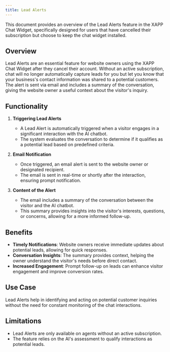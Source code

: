 ```yaml
---
title: Lead Alerts
---
```


This document provides an overview of the Lead Alerts feature in the XAPP Chat Widget, specifically designed for users that have cancelled their subscription but choose to keep the chat widget installed.

## Overview

Lead Alerts are an essential feature for website owners using the XAPP Chat Widget after they cancel their account. Without an active subscription, chat will no longer automatically capture leads for you but let you know that your business's contact information was shared to a potential customers. The alert is sent via email and includes a summary of the conversation, giving the website owner a useful context about the visitor's inquiry.

## Functionality

1. **Triggering Lead Alerts**

   - A Lead Alert is automatically triggered when a visitor engages in a significant interaction with the AI chatbot.
   - The system evaluates the conversation to determine if it qualifies as a potential lead based on predefined criteria.

2. **Email Notification**

   - Once triggered, an email alert is sent to the website owner or designated recipient.
   - The email is sent in real-time or shortly after the interaction, ensuring prompt notification.

3. **Content of the Alert**
   - The email includes a summary of the conversation between the visitor and the AI chatbot.
   - This summary provides insights into the visitor's interests, questions, or concerns, allowing for a more informed follow-up.

## Benefits

- **Timely Notifications**: Website owners receive immediate updates about potential leads, allowing for quick responses.
- **Conversation Insights**: The summary provides context, helping the owner understand the visitor's needs before direct contact.
- **Increased Engagement**: Prompt follow-up on leads can enhance visitor engagement and improve conversion rates.

## Use Case

Lead Alerts help in identifying and acting on potential customer inquiries without the need for constant monitoring of the chat interactions.

## Limitations

- Lead Alerts are only available on agents without an active subscription.
- The feature relies on the AI's assessment to qualify interactions as potential leads.
